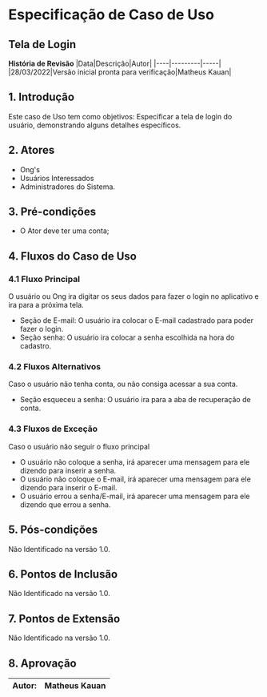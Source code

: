 # Especificação de Caso de Uso
## Tela de Login

**História de Revisão**
|Data|Descrição|Autor|
|----|---------|-----|
|28/03/2022|Versão inicial pronta para verificação|Matheus Kauan|

## 1. Introdução
Este caso de Uso tem como objetivos: Especificar a tela de login do usuário, demonstrando alguns detalhes específicos.

## 2. Atores
* Ong's
* Usuários Interessados
* Administradores do Sistema.

## 3. Pré-condições
* O Ator deve ter uma conta;

## 4. Fluxos do Caso de Uso
### 4.1 Fluxo Principal
O usuário ou Ong ira digitar os seus dados para fazer o login no aplicativo e ira para a próxima tela.
* Seção de E-mail: O usuário ira colocar o E-mail cadastrado para poder fazer o login.
* Seção senha: O usuário ira colocar a senha escolhida na hora do cadastro.

### 4.2 Fluxos Alternativos
Caso o usuário não tenha conta, ou não consiga acessar a sua conta.
* Seção esqueceu a senha: O usuário ira para a aba de recuperação de conta.

### 4.3 Fluxos de Exceção
Caso o usuário não seguir o fluxo principal
* O usuário não coloque a senha, irá aparecer uma mensagem para ele dizendo para inserir a senha.
* O usuário não coloque o E-mail, irá aparecer uma mensagem para ele dizendo para inserir o E-mail.
* O usuário errou a senha/E-mail, irá aparecer uma mensagem para ele dizendo que errou a senha.

## 5. Pós-condições
Não Identificado na versão 1.0.

## 6. Pontos de Inclusão
Não Identificado na versão 1.0.

## 7. Pontos de Extensão
Não Identificado na versão 1.0.

## 8. Aprovação

|Autor:|Matheus Kauan|
|------|-------------|
